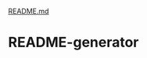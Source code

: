 [README.md](https://github.com/Msteve27/README-generator/files/7700471/README.md)
# README-generator

